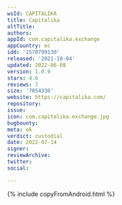 ```yaml
---
wsId: CAPITALIKA
title: Capitalika
altTitle: 
authors: 
appId: com.capitalika.exchange
appCountry: ec
idd: '1570799130'
released: '2021-10-04'
updated: 2022-06-08
version: 1.0.9
stars: 4.6
reviews: 7
size: '7054336'
website: https://capitalika.com/
repository: 
issue: 
icon: com.capitalika.exchange.jpg
bugbounty: 
meta: ok
verdict: custodial
date: 2022-07-14
signer: 
reviewArchive: 
twitter: 
social: 

---
```


{% include copyFromAndroid.html %}
